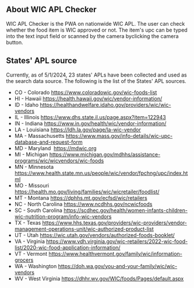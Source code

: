 ## About WIC APL Checker

WIC APL Checker is the PWA on nationwide WIC APL. The user can check whether the food item is WIC approved or not. The item's upc can be typed into the text input field or scanned by the camera byclicking the camera button.

## States' APL source

Currently, as of 5/1/2024, 23 states' APLs have been collected and used as the search data source. The following is the list of the States' APL sources.


-	CO - Colorado https://www.coloradowic.gov/wic-foods-list
-	HI - Hawaii https://health.hawaii.gov/wic/vendor-information/
-	ID - Idaho https://healthandwelfare.idaho.gov/providers/wic/wic-vendors
-	IL - Illinois https://www.dhs.state.il.us/page.aspx?item=122943
-	IN - Indiana https://www.in.gov/health/wic/vendor-information/
-	LA - Louisiana https://ldh.la.gov/page/la-wic-vendor
-	MA - Massachusetts https://www.mass.gov/info-details/wic-upc-database-and-request-form
-	MD - Maryland  https://mdwic.org
-	MI - Michigan https://www.michigan.gov/mdhhs/assistance-programs/wic/wicvendors/wic-foods
-	MN - Minnesota https://www.health.state.mn.us/people/wic/vendor/fpchng/upc/index.html
-	MO - Missouri https://health.mo.gov/living/families/wic/wicretailer/foodlist/
-	MT - Montana https://dphhs.mt.gov/ecfsd/wic/retailers
-	NC - North Carolina https://www.ncdhhs.gov/ncwicfoods
-	SC - South Carolina https://scdhec.gov/health/women-infants-children-wic-nutrition-program/info-wic-vendors
-	TX - Texas https://www.hhs.texas.gov/providers/wic-providers/vendor-management-operations-unit/wic-authorized-product-list
-	UT - Utah https://wic.utah.gov/vendors/authorized-foods-booklet/
-	VA - Virginia https://www.vdh.virginia.gov/wic-retailers/2022-wic-food-list/2020-wic-food-application-information/
-	VT - Vermont https://www.healthvermont.gov/family/wic/information-grocers
-	WA - Washington https://doh.wa.gov/you-and-your-family/wic/wic-vendors
-	WV - West Virginia https://dhhr.wv.gov/WIC/foods/Pages/default.aspx
